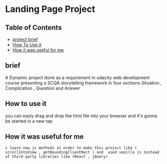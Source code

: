 # Landing Page Project

## Table of Contents

* [project brief](#brief)
* [How To Use it](#HTU)
* [How it was useful for me](#H)
## brief

A Dynamic project done as a requirement in udacity web development course presenting a SCQA storytelling framework in four sections Situation , Complication , Question and Answer 

## How to use it 

you can easly drag and drop the html file into your browser and it's gonna be started in a new tap 

## How it was useful for me

    i learn new js methods in order to make this project like ( scrollIntoView , getBoundingClientRect ) and  used vanilla js instead of third party libraries like (React , jQuery) 
